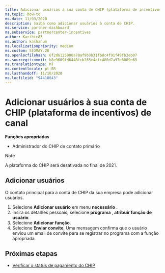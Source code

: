 ```yaml
---
title: Adicionar usuários à sua conta de CHIP (plataforma de incentivos) de canal
ms.topic: how-to
ms.date: 11/09/2020
description: Saiba como adicionar usuários à conta de CHIP.
ms.service: partner-dashboard
ms.subservice: partnercenter-incentives
author: Karthic83
ms.author: kashanum
ms.localizationpriority: medium
ms.custom: SEOMAY.20
ms.openlocfilehash: 6f2d6125008a78af9b0b31fbdc4f91f49fb3eb07
ms.sourcegitcommit: b8e9609fd6448fcb265e4afc480d7a97e8009e63
ms.translationtype: MT
ms.contentlocale: pt-BR
ms.lasthandoff: 11/10/2020
ms.locfileid: "94418043"
---
```

# <a name="add-users-to-your-channel-incentives-platform-chip-account"></a>Adicionar usuários à sua conta de CHIP (plataforma de incentivos) de canal

**Funções apropriadas**

- Administrador do CHIP de contato primário
 
>[!NOTE]
>A plataforma do CHIP será desativada no final de 2021.

## <a name="add-users"></a>Adicionar usuários

O contato principal para a conta de CHIP da sua empresa pode adicionar usuários.

1. Selecione **Adicionar usuário** em menu **necessário** .
2. Insira os detalhes pessoais, selecione **programa** , **atribuir função de usuário**.
3. Selecione **Adicionar função**.
4. Selecione **Enviar convite**.
Uma mensagem confirma que o usuário enviou um email de convite para se registrar no programa com a função apropriada.

## <a name="next-steps"></a>Próximas etapas

- [Verificar o status de pagamento do CHIP](chip-payment-status.md)